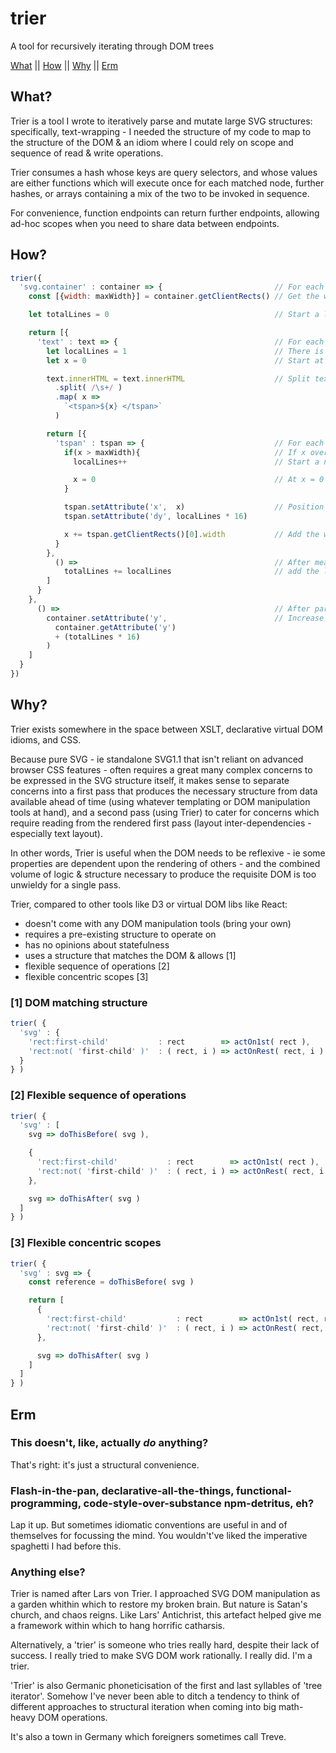 # trier

A tool for recursively iterating through DOM trees

[What](what) || [How](how) || [Why](why) || [Erm](erm)

## What?

Trier is a tool I wrote to iteratively parse and mutate large SVG structures: specifically, text-wrapping - I needed the structure of my code to map to the structure of the DOM & an idiom where I could rely on scope and sequence of read & write operations.

Trier consumes a hash whose keys are query selectors, and whose values are either functions which will execute once for each matched node, further hashes, or arrays containing a mix of the two to be invoked in sequence.

For convenience, function endpoints can return further endpoints, allowing ad-hoc scopes when you need to share data between endpoints.

## How?

```javascript
trier({
  'svg.container' : container => {                         // For each `svg.container`
    const [{width: maxWidth}] = container.getClientRects() // Get the width

    let totalLines = 0                                     // Start a line counter

    return [{
      'text' : text => {                                   // For each of its `text` nodes
        let localLines = 1                                 // There is at least one line
        let x = 0                                          // Start at x = 0

        text.innerHTML = text.innerHTML                    // Split text into words
          .split( /\s+/ )
          .map( x =>
            `<tspan>${x} </tspan>`
          )

        return [{
          'tspan' : tspan => {                             // For each of these
            if(x > maxWidth){                              // If x overflows the container,
              localLines++                                 // Start a new lines

              x = 0                                        // At x = 0
            }

            tspan.setAttribute('x',  x)                    // Position the word
            tspan.setAttribute('dy', localLines * 16)

            x += tspan.getClientRects()[0].width           // Add the word length to x
          }
        },
          () =>                                            // After measuring all words,
            totalLines += localLines                       // add the line count to total
        ]
      }
    },
      () =>                                                // After parsing each text node,
        container.setAttribute('y',                        // Increase container height accordingly
          container.getAttribute('y')
          + (totalLines * 16)
        )
    ]
  }
})
```

## Why?

Trier exists somewhere in the space between XSLT, declarative virtual DOM idioms, and CSS.

Because pure SVG - ie standalone SVG1.1 that isn't reliant on advanced browser CSS features - often requires a great many complex concerns to be expressed in the SVG structure itself, it makes sense to separate concerns into a first pass that produces the necessary structure from data available ahead of time (using whatever templating or DOM manipulation tools at hand), and a second pass (using Trier) to cater for concerns which require reading from the rendered first pass (layout inter-dependencies - especially text layout).

In other words, Trier is useful when the DOM needs to be reflexive - ie some properties are dependent upon the rendering of others - and the combined volume of logic & structure necessary to produce the requisite DOM is too unwieldy for a single pass.

Trier, compared to other tools like D3 or virtual DOM libs like React:
* doesn't come with any DOM manipulation tools (bring your own)
* requires a pre-existing structure to operate on
* has no opinions about statefulness
* uses a structure that matches the DOM & allows [1]
* flexible sequence of operations [2]
* flexible concentric scopes [3]

### [1] DOM matching structure

```javascript
trier( {
  'svg' : {
    'rect:first-child'           : rect        => actOn1st( rect ),
    'rect:not( 'first-child' )'  : ( rect, i ) => actOnRest( rect, i )
  }
} )
```

### [2] Flexible sequence of operations

```javascript
trier( {
  'svg' : [
    svg => doThisBefore( svg ),

    {
      'rect:first-child'           : rect        => actOn1st( rect ),
      'rect:not( 'first-child' )'  : ( rect, i ) => actOnRest( rect, i )
    },

    svg => doThisAfter( svg )
  ]
} )
```

### [3] Flexible concentric scopes

```javascript
trier( {
  'svg' : svg => {
    const reference = doThisBefore( svg )

    return [
      {
        'rect:first-child'           : rect        => actOn1st( rect, reference ),
        'rect:not( 'first-child' )'  : ( rect, i ) => actOnRest( rect, reference )
      },

      svg => doThisAfter( svg )
    ]
  ]
} )
```

## Erm

### This doesn't, like, actually *do* anything?

That's right: it's just a structural convenience.

### Flash-in-the-pan, declarative-all-the-things, functional-programming, code-style-over-substance npm-detritus, eh?

Lap it up. But sometimes idiomatic conventions are useful in and of themselves for focussing the mind. You wouldn't've liked the imperative spaghetti I had before this.

### Anything else?

Trier is named after Lars von Trier. I approached SVG DOM manipulation as a garden whithin which to restore my broken brain. But nature is Satan's church, and chaos reigns. Like Lars' Antichrist, this artefact helped give me a framework within which to hang horrific catharsis.

Alternatively, a 'trier' is someone who tries really hard, despite their lack of success. I really tried to make SVG DOM work rationally. I really did. I'm a trier.

'Trier' is also Germanic phoneticisation of the first and last syllables of 'tree iterator'. Somehow I've never been able to ditch a tendency to think of different approaches to structural iteration when coming into big math-heavy DOM operations.

It's also a town in Germany which foreigners sometimes call Treve.
